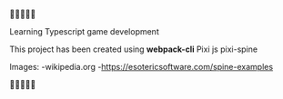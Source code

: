  🚀🚀🚀🚀🚀

Learning Typescript game development

This project has been created using 
**webpack-cli**
Pixi js
pixi-spine


Images: 
-wikipedia.org
-https://esotericsoftware.com/spine-examples


 🚀🚀🚀🚀🚀
